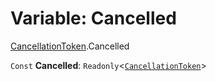 # Variable: Cancelled

[CancellationToken](/auto-docs/free-layout-editor/modules/CancellationToken.md).Cancelled

`Const` **Cancelled**: `Readonly`<[`CancellationToken`](/auto-docs/free-layout-editor/interfaces/CancellationToken-1.md)>
